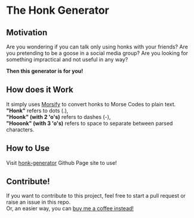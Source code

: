 # The Honk Generator

## Motivation

Are you wondering if you can talk only using honks with your friends? Are you pretending to be a goose in a social media group? Are you looking for something impractical and not useful in any way?

**Then this generator is for you!**

## How does it Work

It simply uses <a href="https://github.com/ozdemirburak/morsify">Morsify</a> to convert honks to Morse Codes to plain text.<br>
**"Honk"** refers to dots (.),<br>
**"Hoonk" (with 2 'o's)** refers to dashes (-),<br>
**"Hooonk" (with 3 'o's)** refers to space to separate between parsed characters.

## How to Use

Visit <a href="barjuandavis.github.io/honk-generator">honk-generator</a> Github Page site to use!

## Contribute!

If you want to contribute to this project, feel free to start a pull request or raise an issue in this repo.<br>
Or, an easier way, you can <a href="https://buymeacoffee.com/barjuandavis">buy me a coffee instead!</a> 